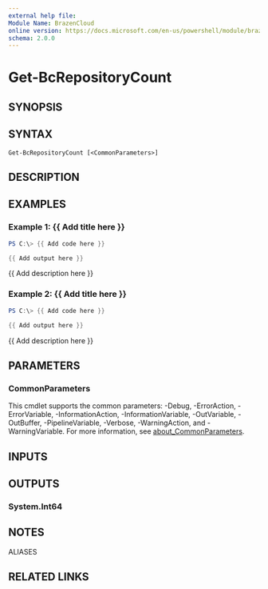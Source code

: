 ```yaml
---
external help file:
Module Name: BrazenCloud
online version: https://docs.microsoft.com/en-us/powershell/module/brazencloud/get-bcrepositorycount
schema: 2.0.0
---
```


# Get-BcRepositoryCount

## SYNOPSIS


## SYNTAX

```
Get-BcRepositoryCount [<CommonParameters>]
```

## DESCRIPTION


## EXAMPLES

### Example 1: {{ Add title here }}
```powershell
PS C:\> {{ Add code here }}

{{ Add output here }}
```

{{ Add description here }}

### Example 2: {{ Add title here }}
```powershell
PS C:\> {{ Add code here }}

{{ Add output here }}
```

{{ Add description here }}

## PARAMETERS

### CommonParameters
This cmdlet supports the common parameters: -Debug, -ErrorAction, -ErrorVariable, -InformationAction, -InformationVariable, -OutVariable, -OutBuffer, -PipelineVariable, -Verbose, -WarningAction, and -WarningVariable. For more information, see [about_CommonParameters](http://go.microsoft.com/fwlink/?LinkID=113216).

## INPUTS

## OUTPUTS

### System.Int64

## NOTES

ALIASES

## RELATED LINKS

